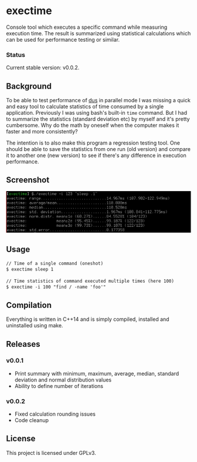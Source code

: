 exectime
========

Console tool which executes a specific command while measuring execution time. The result is summarized using statistical calculations which can be used for performance testing or similar.

### Status
Current stable version: v0.0.2.

## Background
To be able to test performance of [dus](https://github.com/RiJo/dus) in parallel mode I was missing a quick and easy tool to calculate statistics of time consumed by a single application. Previously I was using bash's built-in `time` command. But I had to summarize the statistics (standard deviation etc) by myself and it's pretty cumbersome. Why do the math by oneself when the computer makes it faster and more consistently?

The intention is to also make this program a regression testing tool. One should be able to save the statistics from one run (old version) and compare it to another one (new version) to see if there's any difference in execution performance.

## Screenshot
![exectime preview](screenshot.png)

## Usage
    // Time of a single command (oneshot)
    $ exectime sleep 1

    // Time statistics of command executed multiple times (here 100)
    $ exectime -i 100 "find / -name 'foo'"

## Compilation
Everything is written in C++14 and is simply compiled, installed and uninstalled using make.

## Releases
### v0.0.1
* Print summary with minimum, maximum, average, median, standard deviation and normal distribution values
* Ability to define number of iterations

### v0.0.2
* Fixed calculation rounding issues
* Code cleanup

## License
This project is licensed under GPLv3.

